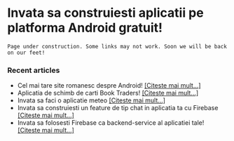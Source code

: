 
# Invata sa construiesti aplicatii pe platforma Android gratuit!

```
Page under construction. Some links may not work. Soon we will be back on our feet!
```

### Recent articles
- Cel mai tare site romanesc despre Android!  [[Citeste mai mult...]](https://github.com/invata-android/invata-android.github.io/article-35371)
- Aplicatia de schimb de carti Book Traders! [[Citeste mai mult...]](https://github.com/invata-android/invata-android.github.io/article-35371)
- Invata sa faci o aplicatie meteo [[Citeste mai mult...]](https://github.com/invata-android/invata-android.github.io/article-35366)
- Invata sa construiesti un feature de tip chat in aplicatia ta cu Firebase [[Citeste mai mult...]](https://github.com/invata-android/invata-android.github.io/article-35367)
- Invata sa folosesti Firebase ca backend-service al aplicatiei tale! [[Citeste mai mult...]](https://github.com/invata-android/invata-android.github.io/article-35368)
